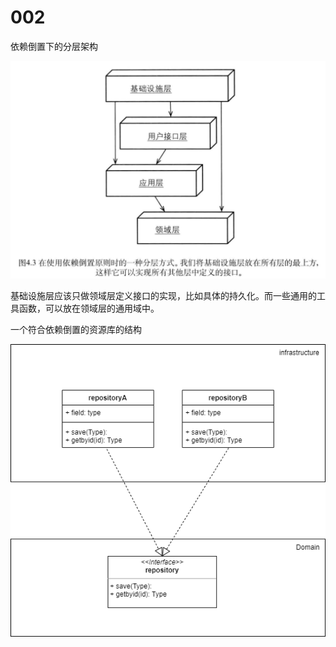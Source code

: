 # 002

依赖倒置下的分层架构

![depend](image/depend.png)



基础设施层应该只做领域层定义接口的实现，比如具体的持久化。而一些通用的工具函数，可以放在领域层的通用域中。

一个符合依赖倒置的资源库的结构



![repository](image/repository.png)
